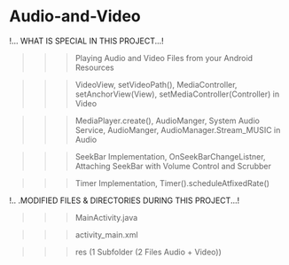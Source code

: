 # Audio-and-Video

!... WHAT IS SPECIAL IN THIS PROJECT...!

>>> Playing Audio and Video Files from your Android Resources

>>> VideoView, setVideoPath(),  MediaController, setAnchorView(View), setMediaController(Controller) in Video

>>> MediaPlayer.create(), AudioManger, System Audio Service, AudioManger, AudioManager.Stream_MUSIC in Audio

>>> SeekBar Implementation, OnSeekBarChangeListner, Attaching SeekBar with Volume Control and Scrubber

>>> Timer Implementation, Timer().scheduleAtfixedRate()

!.. .MODIFIED FILES & DIRECTORIES DURING THIS PROJECT...!

>>> MainActivity.java

>>> activity_main.xml

>>> res (1 Subfolder (2 Files Audio + Video))

